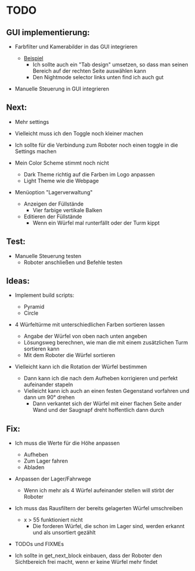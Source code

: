 # TODO

## GUI implementierung:

- Farbfilter und Kamerabilder in das GUI integrieren
    - [Beispiel](/GUI_example.png)
        - Ich sollte auch ein "Tab design" umsetzen, so dass man seinen Bereich auf der rechten Seite auswählen kann
        - Den Nightmode selector links unten find ich auch gut

- Manuelle Steuerung in GUI integrieren

## Next:

- Mehr settings

- Vielleicht muss ich den Toggle noch kleiner machen

- Ich sollte für die Verbindung zum Roboter noch einen toggle in die Settings machen

- Mein Color Scheme stimmt noch nicht
    - Dark Theme richtig auf die Farben im Logo anpassen
    - Light Theme wie die Webpage

- Menüoption "Lagerverwaltung"
    - Anzeigen der Füllstände
        - Vier farbige vertikale Balken
    - Editieren der Füllstände
        - Wenn ein Würfel mal runterfällt oder der Turm kippt

## Test:

- Manuelle Steuerung testen
    - Roboter anschließen und Befehle testen

## Ideas:

- Implement build scripts:
    - Pyramid
    - Circle

- 4 Würfeltürme mit unterschiedlichen Farben sortieren lassen
    - Angabe der Würfel von oben nach unten angeben
    - Lösungsweg berechnen, wie man die mit einem zusätzlichen Turm sortieren kann
    - Mit dem Roboter die Würfel sortieren

- Vielleicht kann ich die Rotation der Würfel bestimmen
    - Dann kann ich die nach dem Aufheben korrigieren und perfekt aufeinander stapeln
    - Vielleicht kann ich auch an einen festen Gegenstand vorfahren und dann um 90° drehen
        - Dann verkantet sich der Würfel mit einer flachen Seite ander Wand und der Saugnapf dreht hoffentlich dann durch

## Fix:

- Ich muss die Werte für die Höhe anpassen
    - Aufheben
    - Zum Lager fahren
    - Abladen

- Anpassen der Lager/Fahrwege
    - Wenn ich mehr als 4 Würfel aufeinander stellen will stirbt der Roboter

- Ich muss das Rausfiltern der bereits gelagerten Würfel umschreiben
    - x > 55 funktioniert nicht
        - Die forderen Würfel, die schon im Lager sind, werden erkannt und als unsortiert gezählt

- TODOs und FIXMEs

- Ich sollte in get_next_block einbauen, dass der Roboter den Sichtbereich frei macht, wenn er keine Würfel mehr findet